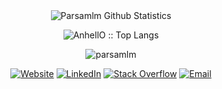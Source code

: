 <div align="center">
  <img align="center" src="https://github-readme-streak-stats.herokuapp.com?user=Parsamlm&theme=tokyonight_duo&hide_border=true&border_radius=0" alt="Parsamlm Github Statistics" />
  <p align="center"><img src="https://github-readme-stats.vercel.app/api/top-langs/?username=Parsamlm&langs_count=10&theme=tokyonight&layout=compact" alt="AnhellO :: Top Langs" /></p>
</div>
<p align="center">
<img src="https://komarev.com/ghpvc/?username=parsamlm&color=brightgreen" alt="parsamlm" />
</p>
<p align="center">
<a href="https://parsamlm.com" target="_blank"><img alt="Website" src="https://img.shields.io/badge/Website-Parsamlm.com-blue?style=flat&logo=google-chrome"></a>
<a href="https://www.linkedin.com/in/parsamlm/" target="_blank"><img alt="LinkedIn" src="https://img.shields.io/badge/LinkedIn-Parsamlm-blue?style=flat&logo=linkedin"></a>
<a href="https://stackoverflow.com/users/11431923/parsamlm" target="_blank"><img alt="Stack Overflow" src="https://img.shields.io/badge/Stackoverflow-Parsamlm-blue?style=flat&logo=stackoverflow"></a>
<a href="mailto:parsamlm@outlook.com"><img alt="Email" src="https://img.shields.io/badge/Email-Parsamlm@outlook.com-blue?style=flat&logo=gmail"></a>
</p>
